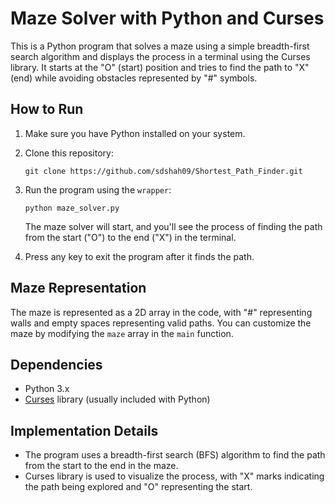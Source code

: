 # Maze Solver with Python and Curses

This is a Python program that solves a maze using a simple breadth-first search algorithm and displays the process in a terminal using the Curses library. It starts at the "O" (start) position and tries to find the path to "X" (end) while avoiding obstacles represented by "#" symbols.

## How to Run

1. Make sure you have Python installed on your system.

2. Clone this repository:

   ```
   git clone https://github.com/sdshah09/Shortest_Path_Finder.git
   ```

3. Run the program using the `wrapper`:

   ```
   python maze_solver.py
   ```

   The maze solver will start, and you'll see the process of finding the path from the start ("O") to the end ("X") in the terminal.

4. Press any key to exit the program after it finds the path.

## Maze Representation

The maze is represented as a 2D array in the code, with "#" representing walls and empty spaces representing valid paths. You can customize the maze by modifying the `maze` array in the `main` function.

## Dependencies

- Python 3.x
- [Curses](https://docs.python.org/3/library/curses.html) library (usually included with Python)

## Implementation Details

- The program uses a breadth-first search (BFS) algorithm to find the path from the start to the end in the maze.
- Curses library is used to visualize the process, with "X" marks indicating the path being explored and "O" representing the start.
